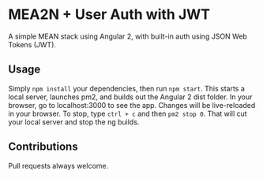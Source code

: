 # MEA2N + User Auth with JWT

A simple MEAN stack using Angular 2, with built-in auth using JSON Web Tokens (JWT). 

## Usage

Simply `npm install` your dependencies, then run `npm start`. This starts a local server, launches pm2, and builds out the Angular 2 dist folder. In your browser, go to localhost:3000 to see the app. Changes will be live-reloaded in your browser. To stop, type `ctrl + c` and then `pm2 stop 0`. That will cut your local server and stop the ng builds.

## Contributions

Pull requests always welcome.